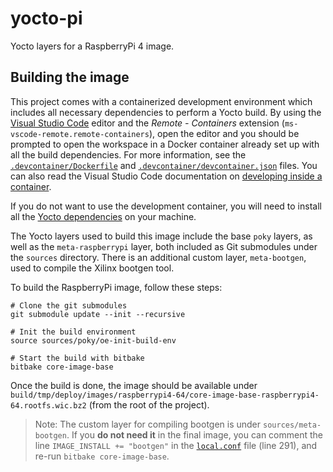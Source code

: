 # yocto-pi

Yocto layers for a RaspberryPi 4 image.

## Building the image

This project comes with a containerized development environment which includes all necessary dependencies to perform a Yocto build. By using the [Visual Studio Code](https://code.visualstudio.com/) editor and the _Remote - Containers_ extension (`ms-vscode-remote.remote-containers`), open the editor and you should be prompted to open the workspace in a Docker container already set up with all the build dependencies. For more information, see the [`.devcontainer/Dockerfile`](.devcontainer/Dockerfile) and [`.devcontainer/devcontainer.json`](.devcontainer/devcontainer.json) files. You can also read the Visual Studio Code documentation on [developing inside a container](https://code.visualstudio.com/docs/remote/containers).

If you do not want to use the development container, you will need to install all the [Yocto dependencies](https://docs.yoctoproject.org/brief-yoctoprojectqs/index.html#build-host-packages) on your machine.

The Yocto layers used to build this image include the base `poky` layers, as well as the `meta-raspberrypi` layer, both included as Git submodules under the `sources` directory. There is an additional custom layer, `meta-bootgen`, used to compile the Xilinx bootgen tool.

To build the RaspberryPi image, follow these steps:

```shell
# Clone the git submodules
git submodule update --init --recursive

# Init the build environment
source sources/poky/oe-init-build-env

# Start the build with bitbake
bitbake core-image-base
```

Once the build is done, the image should be available under `build/tmp/deploy/images/raspberrypi4-64/core-image-base-raspberrypi4-64.rootfs.wic.bz2` (from the root of the project).

> Note: The custom layer for compiling bootgen is under `sources/meta-bootgen`. If you **do not need it** in the final image, you can comment the line `IMAGE_INSTALL += "bootgen"` in the [`local.conf`](build/conf/local.conf) file (line 291), and re-run `bitbake core-image-base`.

